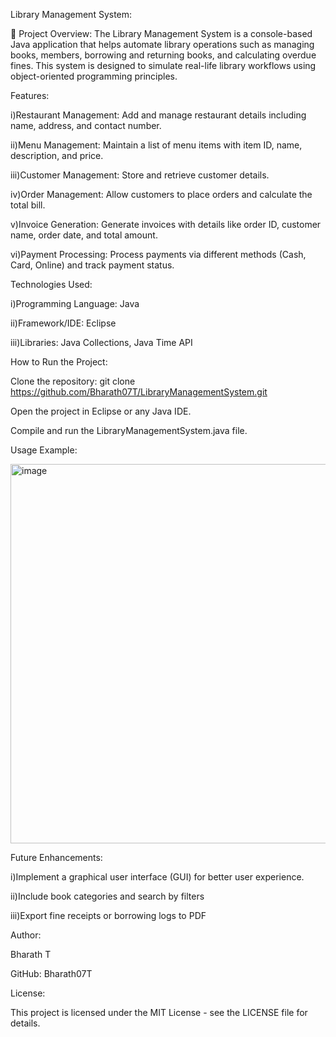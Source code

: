 Library Management System:
 
📌 Project Overview:
The Library Management System is a console-based Java application that helps automate library operations such as managing books, members, borrowing and returning books, and calculating overdue fines. This system is designed to simulate real-life library workflows using object-oriented programming principles.

Features:

i)Restaurant Management: Add and manage restaurant details including name, address, and contact number.

ii)Menu Management: Maintain a list of menu items with item ID, name, description, and price.

iii)Customer Management: Store and retrieve customer details.

iv)Order Management: Allow customers to place orders and calculate the total bill.

v)Invoice Generation: Generate invoices with details like order ID, customer name, order date, and total amount.

vi)Payment Processing: Process payments via different methods (Cash, Card, Online) and track payment status.


Technologies Used:

i)Programming Language: Java

ii)Framework/IDE: Eclipse

iii)Libraries: Java Collections, Java Time API


How to Run the Project:

Clone the repository:
git clone https://github.com/Bharath07T/LibraryManagementSystem.git

Open the project in Eclipse or any Java IDE.

Compile and run the LibraryManagementSystem.java file.


Usage Example:


<img width="1071" height="607" alt="image" src="https://github.com/user-attachments/assets/c74cebff-6ee9-4d18-a557-c1a5c5a08c09" />


Future Enhancements:

i)Implement a graphical user interface (GUI) for better user experience.

ii)Include book categories and search by filters

iii)Export fine receipts or borrowing logs to PDF


Author:

Bharath T

GitHub: Bharath07T


License:

This project is licensed under the MIT License - see the LICENSE file for details.


